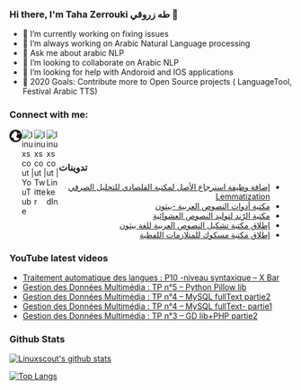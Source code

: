 ### Hi there, I'm Taha Zerrouki طه زروقي 👋
- 🔭 I’m currently working on fixing issues
- 🔭 I’m always working on Arabic Natural Language processing
- 💬 Ask me about arabic NLP
- 👯 I’m looking to collaborate on Arabic NLP
- 🤔 I’m looking for help with Andoroid and IOS applications
- 🥅 2020 Goals: Contribute more to Open Source projects ( LanguageTool, Festival Arabic TTS)

### Connect with me:

[<img align="left" alt="tahadz.com" width="22px" src="https://raw.githubusercontent.com/iconic/open-iconic/master/svg/globe.svg" />](http://tahadz.com)
[<img align="left" alt="linuxscout | YouTube" width="22px" src="https://cdn.jsdelivr.net/npm/simple-icons@v3/icons/youtube.svg" />](https://www.youtube.com/channel/UC2UFjiMr6DeZkJtYYHZpEdw)
[<img align="left" alt="linuxscout | Twitter" width="22px" src="https://cdn.jsdelivr.net/npm/simple-icons@v3/icons/twitter.svg" />](http://twitter.com/linuxscout)
[<img align="left" alt="linuxscout | LinkedIn" width="22px" src="https://cdn.jsdelivr.net/npm/simple-icons@v3/icons/linkedin.svg" />](https://www.linkedin.com/in/tahazerrouki/)
<br />
<br />
### تدوينات
<div dir="rtl">

<!-- BLOG-POST-LIST:START -->
- [إضافة وظيفة استرجاع الأصل لمكتبة القلصادي للتحليل الصرفي Lemmatization](https://tahadz.wordpress.com/2020/08/27/qalsadi-lemmatizer/)
- [مكتبة أدوات النصوص العربية -بيثون](https://tahadz.wordpress.com/2020/08/11/adawatlib/)
- [مكتبة الرّند لتوليد النصوص العشوائية](https://tahadz.wordpress.com/2020/08/10/arrand/)
- [إطلاق مكتبة تشكيل النصوص العربية للغة بيثون](https://tahadz.wordpress.com/2020/08/10/mishkallib/)
- [إطلاق مكتبة مسكوك للمتلازمات اللفظية](https://tahadz.wordpress.com/2020/08/06/maskouk-pysqlite/)
<!-- BLOG-POST-LIST:END -->
</div>


### YouTube latest videos
<!-- YOUTUBE:START -->
- [Traitement automatique des langues : P10 -niveau syntaxique – X Bar](https://www.youtube.com/watch?v=OX3ZiFCfueU)
- [Gestion des  Données Multimédia : TP n°5 – Python Pillow lib](https://www.youtube.com/watch?v=2DejpGUSIUI)
- [Gestion des  Données Multimédia : TP n°4 – MySQL fullText partie2](https://www.youtube.com/watch?v=_G-130p4CMc)
- [Gestion des  Données Multimédia : TP n°4 – MySQL fullText- partie1](https://www.youtube.com/watch?v=f6Ps_7wjS9M)
- [Gestion des  Données Multimédia : TP n°3 – GD lib+PHP  partie2](https://www.youtube.com/watch?v=SocoYR22o4Y)
<!-- YOUTUBE:END -->

### Github Stats
[![Linuxscout's github stats](https://github-readme-stats.vercel.app/api?username=linuxscout&show_icons=true)](https://github.com/anuraghazra/github-readme-stats)

[![Top Langs](https://github-readme-stats.vercel.app/api/top-langs/?username=linuxscout&layout=compact)](https://github.com/anuraghazra/github-readme-stats)

<!--
**linuxscout/linuxscout** is a ✨ _special_ ✨ repository because its `README.md` (this file) appears on your GitHub profile.

Here are some ideas to get you started:

- 🔭 I’m currently working on ...
- 🌱 I’m currently learning ...
- 👯 I’m looking to collaborate on ...
- 🤔 I’m looking for help with ...
- 💬 Ask me about ...
- 📫 How to reach me: ...
- 😄 Pronouns: ...
- ⚡ Fun fact: ...
-->

